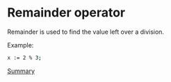 # Remainder operator

Remainder is used to find the value left over a division.

Example:
```sh
x := 2 % 3;
```

[Summary](https://github.com/gleisonsdm/Kuifje-Documentation)
